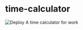 # time-calculator
![Deploy](https://github.com/tylerdoll/time/workflows/Deploy/badge.svg)
A time calculator for work
